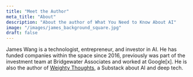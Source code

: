 ```yaml
---
title: "Meet the Author"
meta_title: "About"
description: "About the author of What You Need to Know About AI"
image: "/images/james_background_square.jpg"
draft: false
---
```


James Wang is a technologist, entrepreneur, and investor in AI. He has funded companies within the space since 2016, previously was part of the investment team at Bridgewater Associates and worked at Google[x]. He is also the author of [Weighty Thoughts](https://weightythoughts.com), a Substack about AI and deep tech.
